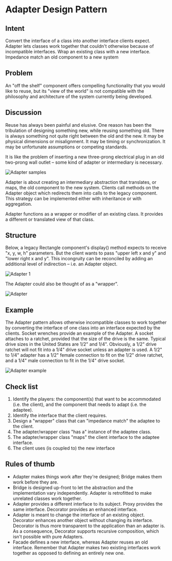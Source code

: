 # Adapter Design Pattern #

## Intent ##

Convert the interface of a class into another interface clients expect. Adapter lets classes work together that couldn't otherwise because of incompatible interfaces.
Wrap an existing class with a new interface.
Impedance match an old component to a new system

## Problem ##

An "off the shelf" component offers compelling functionality that you would like to reuse, but its "view of the world" is not compatible with the philosophy and architecture of the system currently being developed.

## Discussion ##

Reuse has always been painful and elusive. One reason has been the tribulation of designing something new, while reusing something old. There is always something not quite right between the old and the new. It may be physical dimensions or misalignment. It may be timing or synchronization. It may be unfortunate assumptions or competing standards.

It is like the problem of inserting a new three-prong electrical plug in an old two-prong wall outlet – some kind of adapter or intermediary is necessary.

![Adapter samples](images/Adapter_realexample.svg)

Adapter is about creating an intermediary abstraction that translates, or maps, the old component to the new system. Clients call methods on the Adapter object which redirects them into calls to the legacy component. This strategy can be implemented either with inheritance or with aggregation.

Adapter functions as a wrapper or modifier of an existing class. It provides a different or translated view of that class.

## Structure ##

Below, a legacy Rectangle component's display() method expects to receive "x, y, w, h" parameters. But the client wants to pass "upper left x and y" and "lower right x and y". This incongruity can be reconciled by adding an additional level of indirection – i.e. an Adapter object.

![Adapter 1](images/Adapter_1.svg)

The Adapter could also be thought of as a "wrapper".

![Adapter](images/Adapter.svg)

## Example ##

The Adapter pattern allows otherwise incompatible classes to work together by converting the interface of one class into an interface expected by the clients. Socket wrenches provide an example of the Adapter. A socket attaches to a ratchet, provided that the size of the drive is the same. Typical drive sizes in the United States are 1/2" and 1/4". Obviously, a 1/2" drive ratchet will not fit into a 1/4" drive socket unless an adapter is used. A 1/2" to 1/4" adapter has a 1/2" female connection to fit on the 1/2" drive ratchet, and a 1/4" male connection to fit in the 1/4" drive socket.

![Adapter example](images/Adapter_example1.svg)


## Check list ##

1. Identify the players: the component(s) that want to be accommodated (i.e. the client), and the component that needs to adapt (i.e. the adaptee).
1. Identify the interface that the client requires.
1. Design a "wrapper" class that can "impedance match" the adaptee to the client.
1. The adapter/wrapper class "has a" instance of the adaptee class.
1. The adapter/wrapper class "maps" the client interface to the adaptee interface.
1. The client uses (is coupled to) the new interface

## Rules of thumb ##

* Adapter makes things work after they're designed; Bridge makes them work before they are.
* Bridge is designed up-front to let the abstraction and the implementation vary independently. Adapter is retrofitted to make unrelated classes work together.
* Adapter provides a different interface to its subject. Proxy provides the same interface. Decorator provides an enhanced interface.
* Adapter is meant to change the interface of an existing object. Decorator enhances another object without changing its interface. Decorator is thus more transparent to the application than an adapter is. As a consequence, Decorator supports recursive composition, which isn't possible with pure Adapters.
* Facade defines a new interface, whereas Adapter reuses an old interface. Remember that Adapter makes two existing interfaces work together as opposed to defining an entirely new one.